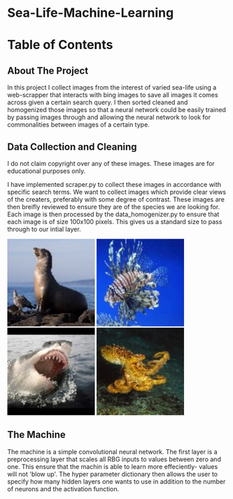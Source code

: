 # Sea-Life-Machine-Learning

<!-- TABLE OF CONTENTS -->
# Table of Contents

## About The Project
 In this project I collect images from the interest of varied sea-life using a web-scrapper that interacts with bing images to save all images it comes across given a certain search query. I then sorted cleaned and homogenized those images so that a neural network could be easily trained by passing images through and allowing the neural network to look for commonalities between images of a certain type. 

## Data Collection and Cleaning
I do not claim copyright over any of these images. These images are for educational purposes only.

I have implemented scraper.py to collect these images in accordance with specific search terms. We want to collect images which provide clear views of the creaters, preferably with some degree of contrast. These images are then breifly reviewed to ensure they are of the species we are looking for. Each image is then processed by the data_homogenizer.py to ensure that each image is of size 100x100 pixels. This gives us a standard size to pass through to our intial layer.

<p>
<img src = "https://github.com/RCSimpson/Sea-Life-Machine-Learning/blob/master/images/0.jpg" width = "200" height = "200" >
<img src = "https://github.com/RCSimpson/Sea-Life-Machine-Learning/blob/master/images/1.jpg" width = "200" height = "200" >
<img src = "https://github.com/RCSimpson/Sea-Life-Machine-Learning/blob/master/images/2.jpg" width = "200" height = "200" >
<img src = "https://github.com/RCSimpson/Sea-Life-Machine-Learning/blob/master/images/7.jpg" width = "200" height = "200" >
</p>


## The Machine

The machine is a simple convolutional neural network. The first layer is a preprocessing layer that scales all RBG inputs to values between zero and one. This ensure that the machin is able to learn more effeciently- values will not 'blow up'. The hyper parameter dictionary then allows the user to specify how many hidden layers one wants to use in addition to the number of neurons and the activation function.
